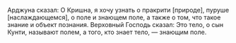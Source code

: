 Арджуна сказал: О Кришна, я хочу узнать о пракрити [природе], пуруше [наслаждающемся], о поле и знающем поле, а также о том, что такое знание и объект познания.
 Верховный Господь сказал: Это тело, о сын Кунти, называют полем, а того, кто знает тело, — знающим поле.